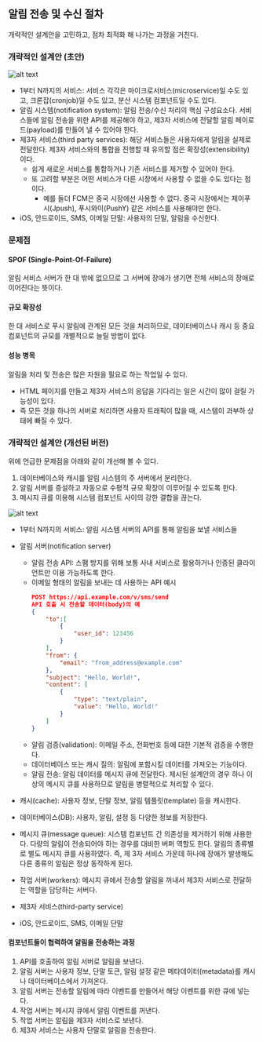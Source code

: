 ## 알림 전송 및 수신 절차
개략적인 설계안을 고민하고, 점차 최적화 해 나가는 과정을 거친다.

### 개략적인 설계안 (초안)
![alt text](image/image_10-9.png)

- 1부터 N까지의 서비스: 서비스 각각은 마이크로서비스(microservice)일 수도 있고, 크론잡(cronjob)일 수도 있고, 분산 시스템 컴포넌트일 수도 있다.
- 알림 시스템(notification system): 알림 전송/수신 처리의 핵심 구성요소다. 서비스들에 알림 전송을 위한 API를 제공해야 하고, 제3자 서비스에 전달할 알림 페이로드(payload)를 만들어 낼 수 있어야 한다.
- 제3자 서비스(third party services): 해당 서비스들은 사용자에게 알림을 실제로 전달한다. 제3자 서비스와의 통합을 진행할 때 유의할 점은 확장성(extensibility)이다. 
    - 쉽게 새로운 서비스를 통합하거나 기존 서비스를 제거할 수 있어야 한다. 
    - 또 고려할 부분은 어떤 서비스가 다른 시장에서 사용할 수 없을 수도 있다는 점이다. 
        - 예를 들더 FCM은 중국 시장에선 사용할 수 없다. 중국 시장에서는 제이푸시(Jpush), 푸시와이(PushY) 같은 서비스를 사용해야만 한다.
- iOS, 안드로이드, SMS, 이메일 단말: 사용자의 단말, 알림을 수신한다.

### 문제점
#### SPOF (Single-Point-Of-Failure)
알림 서비스 서버가 한 대 밖에 없으므로 그 서버에 장애가 생기면 전체 서비스의 장애로 이어진다는 뜻이다.

#### 규모 확장성
한 대 서비스로 푸시 알림에 관계된 모든 것을 처리하므로, 데이터베이스나 캐시 등 중요 컴포넌트의 규모를 개별적으로 늘릴 방법이 없다.

#### 성능 병목
알림을 처리 및 전송은 많은 자원을 필요로 하는 작업일 수 있다. 
- HTML 페이지를 만들고 제3자 서비스의 응답을 기다리는 일은 시간이 많이 걸릴 가능성이 있다. 
- 즉 모든 것을 하나의 서버로 처리하면 사용자 트래픽이 많을 때, 시스템이 과부하 상태에 빠질 수 있다.

### 개략적인 설계안 (개선된 버전)
위에 언급한 문제점을 아래와 같이 개선해 볼 수 있다.

1. 데이터베이스와 캐시를 알림 시스템의 주 서버에서 분리한다.
2. 알림 서버를 증설하고 자동으로 수평적 규모 확장이 이루어질 수 있도록 한다.
3. 메시지 큐를 이용해 시스템 컴포넌트 사이의 강한 결합을 끊는다.

![alt text](image/image_10-10.png)

- 1부터 N까지의 서비스: 알림 시스템 서버의 API를 통해 알림을 보낼 서비스들
- 알림 서버(notification server)
    - 알림 전송 API: 스팸 방지를 위해 보통 사내 서비스로 활용하거나 인증된 클라이언트만 이용 가능하도록 한다.
    - 이메일 형태의 알림을 보내는 데 사용하는 API 예시
        ```json
        POST https://api.example.com/v/sms/send
        API 호출 시 전송할 데이터(body)의 예
        {
            "to":[
                {
                    "user_id": 123456
                }
            ],
            "from": {
                "email": "from_address@example.com"
            },
            "subject": "Hello, World!",
            "content": [
                {
                    "type": "text/plain",
                    "value": "Hello, World!"
                }
            ]
        }
        ```
    - 알림 검증(validation): 이메일 주소, 전화번호 등에 대한 기본적 검증을 수행한다.
    - 데이터베이스 또는 캐시 질의: 알림에 포함시킬 데이터를 가져오는 기능이다.
    - 알림 전송: 알림 데이터를 메시지 큐에 전달한다. 제시된 설계안의 경우 하나 이상의 메시지 큐를 사용하므로 알림을 병렬적으로 처리할 수 있다.

- 캐시(cache): 사용자 정보, 단말 정보, 알림 템플릿(template) 등을 캐시한다.
- 데이터베이스(DB): 사용자, 알림, 설정 등 다양한 정보를 저장한다.
- 메시지 큐(message queue): 시스템 컴포넌트 간 의존성을 제거하기 위해 사용한다. 다량의 알림이 전송되어야 하는 경우를 대비한 버퍼 역할도 한다. 알림의 종류별로 별도 메시지 큐를 사용하였다. 즉, 제 3자 서비스 가운데 하나에 장애가 발생해도 다른 종류의 알림은 정상 동작하게 된다.
- 작업 서버(workers): 메시지 큐에서 전송할 알림을 꺼내서 제3자 서비스로 전달하는 역할을 담당하는 서버다.
- 제3자 서비스(third-party service)
- iOS, 안드로이드, SMS, 이메일 단말

#### 컴포넌트들이 협력하여 알림을 전송하는 과정

1. API를 호출하여 알림 서버로 알림을 보낸다.
2. 알림 서버는 사용자 정보, 단말 토큰, 알림 설정 같은 메타데이터(metadata)를 캐시나 데이터베이스에서 가져온다.
3. 알림 서버는 전송할 알림에 따라 이벤트를 만들어서 해당 이벤트를 위한 큐에 넣는다.
4. 작업 서버는 메시지 큐에서 알림 이벤트를 꺼낸다.
5. 작업 서버는 알림을 제3자 서비스로 보낸다.
6. 제3자 서비스는 사용자 단말로 알림을 전송한다.
